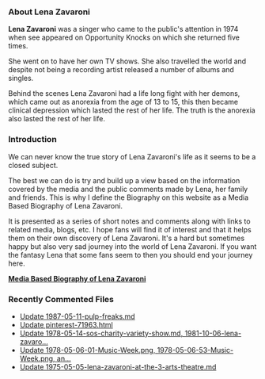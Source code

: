 ### About Lena Zavaroni

<p><strong>Lena Zavaroni</strong> was a singer who came to the public's attention in 1974 when see appeared on Opportunity Knocks on which she returned five times.</p>

<p>She went on to have her own TV shows. She also travelled the world and despite not being a recording artist released a number of albums and singles.</p>

<p>Behind the scenes Lena Zavaroni had a life long fight with her demons, which came out as anorexia from the age of 13 to 15, this then became clinical depression which lasted the rest of her life. The truth is the anorexia also lasted the rest of her life.</p>

### Introduction

<p>We can never know the true story of Lena Zavaroni's life as it seems to be a closed subject.</p>

<p>The best we can do is try and build up a view based on the information covered by the media and the public comments made by Lena, her family and friends. This is why I define the Biography on this website as a Media Based Biography of Lena Zavaroni.</p>

<p>It is presented as a series of short notes and comments along with links to related media, blogs, etc. I hope fans will find it of interest and that it helps them on their own discovery of Lena Zavaroni. It's a hard but sometimes happy but also very sad journey into the world of Lena Zavaroni. If you want the fantasy Lena that some fans seem to then you should end your journey here.</p>

<a href="https://fanzoflenazavaroni.github.io/1963-11-04-lena-zavaroni/"><strong>Media Based Biography of Lena Zavaroni</strong></a>

### Recently Commented Files

<!-- BLOG-POST-LIST:START -->
- [Update 1987-05-11-pulp-freaks.md](https://github.com/FanzOfLenaZavaroni/fanzoflenazavaroni.github.io/commit/c87dc6d5a163e0394173d6787ad024940b74f39a)
- [Update pinterest-71963.html](https://github.com/FanzOfLenaZavaroni/fanzoflenazavaroni.github.io/commit/55926a93c352cbef64dc7412dfea98cd9ccd45af)
- [Update 1978-05-14-sos-charity-variety-show.md, 1981-10-06-lena-zavaro…](https://github.com/FanzOfLenaZavaroni/fanzoflenazavaroni.github.io/commit/a6a07cafe20e3bd8246ddcf8e26859f044a7a143)
- [Update 1978-05-06-01-Music-Week.png, 1978-05-06-53-Music-Week.png, an…](https://github.com/FanzOfLenaZavaroni/fanzoflenazavaroni.github.io/commit/89cd1a9516d071c5efc129302925f386f9d7f24b)
- [Update 1975-05-05-lena-zavaroni-at-the-3-arts-theatre.md](https://github.com/FanzOfLenaZavaroni/fanzoflenazavaroni.github.io/commit/b1f7b995971b7cf0144ae6d47b8a470070557337)
<!-- BLOG-POST-LIST:END -->
